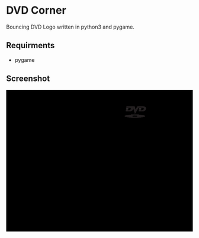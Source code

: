 # DVD Corner
Bouncing DVD Logo written in python3 and pygame.

## Requirments
- pygame
  
## Screenshot
![screenshot](screenshot.gif)

